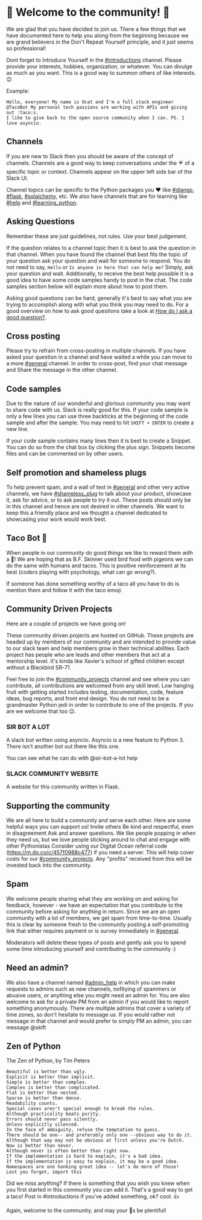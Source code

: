 # :tada: Welcome to the community! :tada:

We are glad that you have decided to join us.
There a few things that we have documented here to help you along from the beginning because we are grand believers in the Don't Repeat Yourself principle, and it just seems so professional!  

Dont forget to Introduce Yourself in the [#introductions](https://pythondev.slack.com/messages/C07EHQYFN) channel. Please provide your interests, hobbies, organization, or whatever. You can divulge as much as you want.  This is a good way to summon others of like interests. :wink:

Example:
```
Hello, everyone! My name is Ocat and I'm a full stack engineer @TacoBot My personal tech passions are working with APIs and giving out :taco:s. 
I like to give back to the open source community when I can. PS. I love asyncio. 
```

## Channels
If you are new to Slack then you should be aware of the concept of channels. Channels are a good way to keep conversations under the :umbrella: of a specific topic or context. Channels appear on the upper left side bar of the Slack UI.

Channel topics can be specific to the Python packages you :heart: like [#django](https://pythondev.slack.com/messages/C0LMFRMB5), [#flask](https://pythondev.slack.com/messages/C0LN2AD7T"), [#sqlalchemy](https://pythondev.slack.com/messages/C1PB8ME48), etc. We also have channels that are for learning like [#help](https://pythondev.slack.com/messages/C07EFMZ1N) and [#learning_python](https://pythondev.slack.com/messages/C07EW4DNE). 

## Asking Questions
Remember these are just guidelines, not rules. Use your best judgement.

If the question relates to a channel topic then it is best to ask the question in that channel. When you have found the channel that best fits the topic of your question ask your question and wait for someone to respond. You do not need to say, `Hello` or `Is anyone in here that can help me?` Simply, ask your question and wait. Additionally, to receive the best help possible it is a good idea to have some code samples handy to post in the chat. The code samples section below will explain more about how to post them.

Asking good questions can be hard, generally it's best to say what you are trying to accomplish along with what you think you may need to do. For a good overview on how to ask good questions take a look at [How do I ask a good question?](https://stackoverflow.com/help/how-to-ask).

## Cross posting
Please try to refrain from cross-posting in multiple channels. If you have asked your question in a channel and have waited a while you can move to a more [#general](https://pythondev.slack.com/messages/C07EFBK3R) channel. In order to cross-post, find your chat message and Share the message in the other channel.

## Code samples
Due to the nature of our wonderful and glorious community you may want to share code with us. Slack is really good for this. If your code sample is only a few lines you can use three backticks at the beginning of the code sample and after the sample. You may need to hit `SHIFT + ENTER` to create a new line.

If your code sample contains many lines then it is best to create a Snippet. You can do so from the chat box by clicking the plus sign. Snippets become files and can be commented on by other users.

## Self promotion and shameless plugs
To help prevent spam, and a wall of text in [#general](https://pythondev.slack.com/messages/C07EFBK3R) and other very active  channels, we have [#shameless_plug](https://pythondev.slack.com/messages/C3GFPUBGF) to talk about your product, showcase it, ask for advice, or to ask people to try it out. These posts should only be in this channel and hence are not desired in other channels. We want to keep this a friendly place and we thought a channel dedicated to showcasing your work would work best.

## Taco Bot :taco:
When people in our community do good things we like to reward them with a :taco:! We are hoping that as B.F. Skinner used bird food with pigeons we can do the same with humans and tacos. This is positive reinforcement at its best (coders playing with psychology, what can go wrong?). 

If someone has done something worthy of a taco all you have to do is mention them and follow it with the taco emoji. 

## Community Driven Projects
Here are a couple of projects we have going on!

These community driven projects are hosted on GitHub. These projects are headed up by members of our community and are intended to provide value to our slack team and help members grow in their technical abilities. Each project has people who are leads and other members that act at a mentorship level. It's kinda like Xavier's school of gifted children except without a Blackbird SR-71.

Feel free to join the [#community_projects](https://pythondev.slack.com/messages/C2FMLUBEU) channel and see where you can contribute, all contributions are welcomed from any skill level.  Low hanging fruit with getting started includes testing, documentation, code, feature ideas, bug reports, and front end design. You do not need to be a grandmaster Python jedi in order to contribute to one of the projects. If you are we welcome that too :wink:.

### SIR BOT A LOT 
A slack bot written using asyncio. Asyncio is a new feature to Python 3. There isn't another bot out there like this one.

You can see what he can do with @sir-bot-a-lot help

### SLACK COMMUNITY WEBSITE

A website for this community written in Flask.

## Supporting the community

We are all here to build a community and serve each other. Here are some helpful ways you can support us!
Invite others
Be kind and respectful, even in disagreement
Ask and answer questions. We like people popping in when they need us, but we love people sticking around to chat and engage with other Pythonistas
Consider using our Digital Ocean referral code (https://m.do.co/c/457f0988c477) if you need a server. This will help cover costs for our [#community_projects](https://pythondev.slack.com/messages/C2FMLUBEU). Any "profits" received from this will be invested back into the community.

## Spam
We welcome people sharing what they are working on and asking for feedback, however - we have an expectation that you contribute to the community before asking for anything in return. Since we are an open community with a lot of members, we get spam from time-to-time. Usually this is clear by someone fresh to the community posting a self-promoting link that either requires payment or is survey immediately in [#general](https://pythondev.slack.com/messages/C07EFBK3R).

Moderators will delete these types of posts and gently ask you to spend some time introducing yourself and contributing to the community :) 

## Need an admin?
We also have a channel named [#admin_help](https://pythondev.slack.com/messages/C07G55QES) in which you can make requests to admins such as new channels, nofitying of spammers or abusive users, or anything else you might need an admin for. You are also welcome to ask for a private PM from an admin if you would like to report something anonymously. There are multiple admins that cover a variety of time zones, so don't hesitate to message us.  If you would rather not message in that channel and would prefer to simply PM an admin, you can message @skift 

## Zen of Python
The Zen of Python, by Tim Peters

    Beautiful is better than ugly.
    Explicit is better than implicit.
    Simple is better than complex.
    Complex is better than complicated.
    Flat is better than nested.
    Sparse is better than dense.
    Readability counts.
    Special cases aren't special enough to break the rules.
    Although practicality beats purity.
    Errors should never pass silently.
    Unless explicitly silenced.
    In the face of ambiguity, refuse the temptation to guess.
    There should be one-- and preferably only one --obvious way to do it.
    Although that way may not be obvious at first unless you're Dutch.
    Now is better than never.
    Although never is often better than right now.
    If the implementation is hard to explain, it's a bad idea.
    If the implementation is easy to explain, it may be a good idea.
    Namespaces are one honking great idea -- let's do more of those!
    Lest you forget, import this

Did we miss anything?
If there is something that you wish you knew when you first started in this community you can add it. That's a good way to get a taco! Post in #introductions if you've added something, ok? cool. :+1:

Again, welcome to the community, and may your :taco:s be plentiful!
